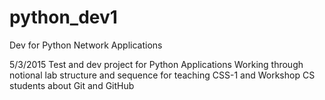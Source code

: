 # python_dev1
Dev for Python Network Applications

5/3/2015
Test and dev project for Python Applications
Working through notional lab structure and sequence for teaching CSS-1 and Workshop CS students about Git and GitHub
